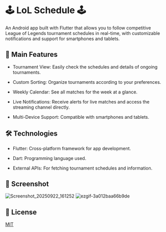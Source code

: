 # 🕹️ LoL Schedule 🕹️

An Android app built with Flutter that allows you to follow competitive League of Legends tournament schedules in real-time, with customizable notifications and support for smartphones and tablets.


## 📱 Main Features

- Tournament View: Easily check the schedules and details of ongoing tournaments.

- Custom Sorting: Organize tournaments according to your preferences.

- Weekly Calendar: See all matches for the week at a glance.

- Live Notifications: Receive alerts for live matches and access the streaming channel directly.

- Multi-Device Support: Compatible with smartphones and tablets.

## 🛠️ Technologies

- Flutter: Cross-platform framework for app development.

- Dart: Programming language used.

- External APIs: For fetching tournament schedules and information.

## 📸 Screenshot
![Screenshot_20250922_161252](https://github.com/user-attachments/assets/8b29f732-fe20-42a6-852c-e899d5c79612)
![ezgif-3a012baa66b9de](https://github.com/user-attachments/assets/d230f571-cd55-459f-92ae-50184806eb1b)

## 📄 License

[MIT](https://choosealicense.com/licenses/mit/)
